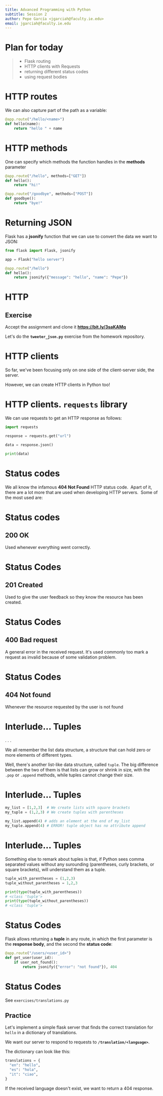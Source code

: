 ```yaml
---
title: Advanced Programming with Python
subtitle: Session 2
author: Pepe García <jgarciah@faculty.ie.edu>
email: jgarciah@faculty.ie.edu
---
```


# Plan for today

>- Flask routing
>- HTTP clients with Requests
>- returning different status codes
>- using request bodies


# HTTP routes

We can also capture part of the path as a variable:

```python
@app.route("/hello/<name>")
def hello(name):
    return "hello " + name
```

# HTTP methods

One can specify which methods the function handles in the **methods**
parameter

```python
@app.route("/hello", methods=["GET"])
def hello():
    return "hi!"

@app.route("/goodbye", methods=["POST"])
def goodbye():
    return "bye!"
```

# Returning JSON

Flask has a **jsonify** function that we can use to convert the data we
want to JSON:

```python
from flask import Flask, jsonify

app = Flask("hello server")

@app.route("/hello")
def hello():
    return jsonify({"message": "hello", "name": "Pepe"})
```

# HTTP

## Exercise

Accept the assignment and clone it **https://bit.ly/3saKAMq**

Let's do the **`tweeter_json.py`** exercise from the homework repository.

# HTTP clients

So far, we've been focusing only on one side of the client-server side, the server.

However, we can create HTTP clients in Python too!

# HTTP clients. `requests` library

We can use requests to get an HTTP response as follows:

```python
import requests

response = requests.get("url")

data = response.json()

print(data)
```

# Status codes

We all know the infamous **404** **Not Found** HTTP status code. 
Apart of it, there are a lot more that are used when developing HTTP
servers.  Some of the most used are:

# Status codes

## 200 OK

Used whenever everything went correctly.

# Status Codes

## 201 Created

Used to give the user feedback so they know the resource has been
created.

# Status Codes

## 400 Bad request

A general error in the received request.  It's used commonly too mark
a request as invalid because of some validation problem.

# Status Codes

## 404 Not found

Whenever the resource requested by the user is not found

# Interlude... Tuples

. . .

We all remember the list data structure, a structure that can hold
zero or more elements of different types.

Well, there's another list-like data structure, called `tuple`.  The
big difference between the two of them is that lists can grow or
shrink in size, with the `.pop` or `.append` methods, while tuples
cannot change their size.

# Interlude... Tuples

```python
my_list = [1,2,3]  # We create lists with square brackets
my_tuple = (1,2,3) # We create tuples with parentheses

my_list.append(4) # adds an element at the end of my_list
my_tuple.append(4) # ERROR! tuple object has no attribute append
```

# Interlude... Tuples

Something else to remark about tuples is that, if Python sees comma
separated values without any surounding (parentheses, curly brackets,
or square brackets), will understand them as a tuple.

```python
tuple_with_parentheses = (1,2,3)
tuple_without_parentheses = 1,2,3

print(type(tuple_with_parentheses))
# <class 'tuple'>
print(type(tuple_without_parentheses))
# <class 'tuple'>
```

# Status Codes

Flask allows returning a **tuple** in any route, in which the first
parameter is the **response body**, and the second the **status code**:

```python
@app.route("/users/<user_id>")
def get_user(user_id):
    if user_not_found():
        return jsonify({"error": "not found"}), 404
```

# Status Codes

See `exercises/translations.py`

## Practice

Let's implement a simple flask server that finds the correct
translation for `hello` in a dictionary of translations.

We want our server to respond to requests to **`/translation/<language>`**.

The dictionary can look like this:

```python
translations = {
  "en": "hello",
  "es": "hola",
  "it": "ciao",
}
```

If the received language doesn't exist, we want to return a 404
response.